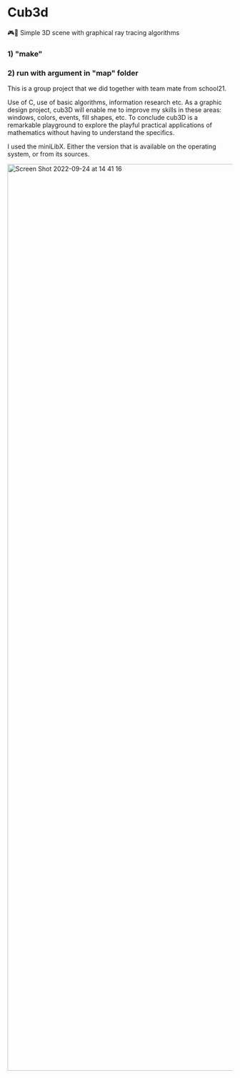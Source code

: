 # Cub3d
🎮🔫 Simple 3D scene with graphical ray tracing algorithms

### 1) "make"
### 2) run with argument in "map" folder

This is a group project that we did together with team mate from school21.

Use of C, use of basic algorithms, information research etc.
As a graphic design project, cub3D will enable me to improve my skills in these areas: windows, colors, events, fill shapes, etc.
To conclude cub3D is a remarkable playground to explore the playful practical applications of mathematics without having to understand the specifics.

I used the miniLibX. Either the version that is available on the operating system, or from its sources.

<img width="2032" alt="Screen Shot 2022-09-24 at 14 41 16" src="https://user-images.githubusercontent.com/79263534/192096962-e2339d9c-fd71-4b8b-8221-c67a8866a931.png">
